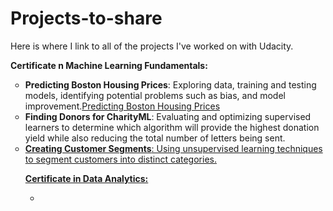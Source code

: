 # Projects-to-share

Here is where I link to all of the projects I've worked on with Udacity.


<b>Certificate n Machine Learning Fundamentals:</b>
<ul style="list-style-type:circle;">
  <li><b> Predicting Boston Housing Prices</b>: Exploring data, training and testing models, identifying potential problems such as bias, and model improvement.<a href="https://github.com/lindswarne/Projects-to-share/blob/master/Predicting_Boston_Housing_Prices.ipynb">Predicting Boston Housing Prices</a> </li>
  <li><b>Finding Donors for CharityML</b>: Evaluating and optimizing supervised learners to determine which algorithm will provide the highest donation yield while also reducing the total number of letters being sent.<a href="https://github.com/lindswarne/Projects-to-share/blob/master/Finding_Donors_SupervisedLearning.ipynb"</a></li>
  <li><b>Creating Customer Segments</b>: Using unsupervised learning techniques to segment customers into distinct categories.<a href="https://github.com/lindswarne/Projects-to-share/blob/master/Finding_Customer_Segments_UnsupervisedLearning.ipynb"</a></li>

<b>Certificate in Data Analytics:</b>
<ul style="list-style-type:circle;">
 <li><b> 
